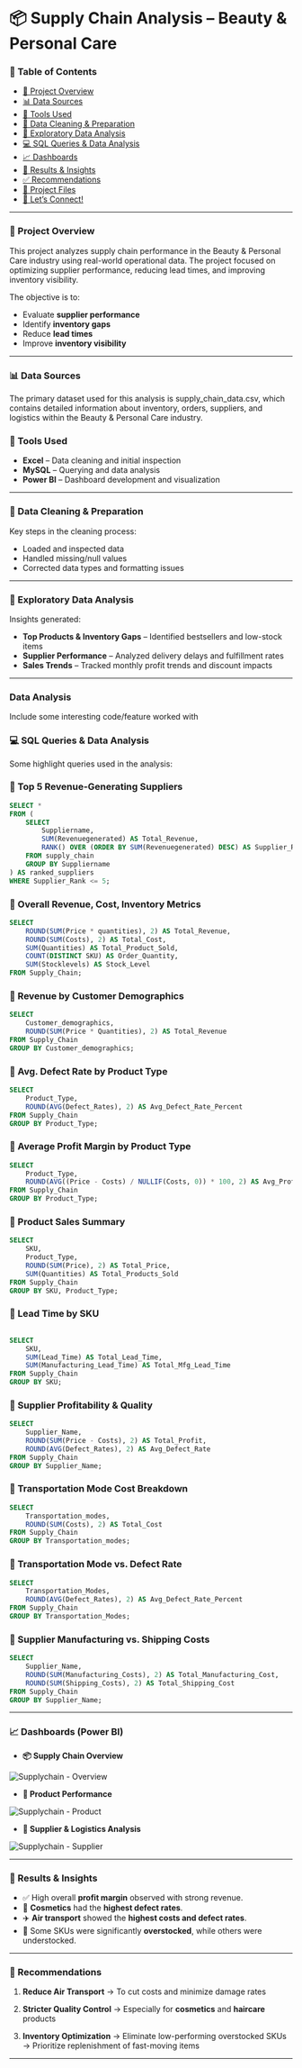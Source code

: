 # 📦 Supply Chain Analysis – Beauty & Personal Care

### 📑 Table of Contents
- [📘 Project Overview](#project-overview)  
- [📊 Data Sources](#data-sources)  
- [🧰 Tools Used](#tools-used)  
- [🧹 Data Cleaning & Preparation](#data-cleaning--preparation)  
- [🔎 Exploratory Data Analysis](#exploratory-data-analysis)  
- [💻 SQL Queries & Data Analysis](#sql-queries--data-analysis)  
- [📈 Dashboards](#dashboards)  
- [🧠 Results & Insights](#results--insights)  
- [✅ Recommendations](#recommendations)  
- [💼 Project Files](#project-files)  
- [🔗 Let’s Connect!](#lets-connect)

---

### 📘 Project Overview

This project analyzes supply chain performance in the Beauty & Personal Care industry using real-world operational data. The project focused on optimizing supplier performance, reducing lead times, and improving inventory visibility.

The objective is to:

* Evaluate **supplier performance**
* Identify **inventory gaps**
* Reduce **lead times**
* Improve **inventory visibility**

---

### 📊 Data Sources

The primary dataset used for this analysis is supply_chain_data.csv, which contains detailed information about inventory, orders, suppliers, and logistics within the Beauty & Personal Care industry.

### 🧰 Tools Used

* **Excel** – Data cleaning and initial inspection
* **MySQL** – Querying and data analysis
* **Power BI** – Dashboard development and visualization

---

### 🧹 Data Cleaning & Preparation

Key steps in the cleaning process:

* Loaded and inspected data
* Handled missing/null values
* Corrected data types and formatting issues

---

### 🔎 Exploratory Data Analysis

Insights generated:

* **Top Products & Inventory Gaps** – Identified bestsellers and low-stock items
* **Supplier Performance** – Analyzed delivery delays and fulfillment rates
* **Sales Trends** – Tracked monthly profit trends and discount impacts

---

### Data Analysis

Include some interesting code/feature worked with


### 💻 SQL Queries & Data Analysis

Some highlight queries used in the analysis:

### 🔹 Top 5 Revenue-Generating Suppliers

```sql
SELECT *
FROM (
    SELECT 
        Suppliername,
        SUM(Revenuegenerated) AS Total_Revenue,
        RANK() OVER (ORDER BY SUM(Revenuegenerated) DESC) AS Supplier_Rank
    FROM supply_chain
    GROUP BY Suppliername
) AS ranked_suppliers
WHERE Supplier_Rank <= 5;
```

### 🔹 Overall Revenue, Cost, Inventory Metrics

```sql
SELECT 
    ROUND(SUM(Price * quantities), 2) AS Total_Revenue,
    ROUND(SUM(Costs), 2) AS Total_Cost,
    SUM(Quantities) AS Total_Product_Sold,
    COUNT(DISTINCT SKU) AS Order_Quantity,
    SUM(Stocklevels) AS Stock_Level
FROM Supply_Chain;
```

### 🔹 Revenue by Customer Demographics

```sql
SELECT 
    Customer_demographics,
    ROUND(SUM(Price * Quantities), 2) AS Total_Revenue
FROM Supply_Chain
GROUP BY Customer_demographics;
```

### 🔹 Avg. Defect Rate by Product Type

```sql
SELECT 
    Product_Type,
    ROUND(AVG(Defect_Rates), 2) AS Avg_Defect_Rate_Percent
FROM Supply_Chain
GROUP BY Product_Type;
```

### 🔹 Average Profit Margin by Product Type
```sql
SELECT 
    Product_Type,
    ROUND(AVG((Price - Costs) / NULLIF(Costs, 0)) * 100, 2) AS Avg_Profit_Margin_Percent
FROM Supply_Chain
GROUP BY Product_Type;
```

### 🔹 Product Sales Summary
```sql
SELECT 
    SKU,
    Product_Type,
    ROUND(SUM(Price), 2) AS Total_Price,
    SUM(Quantities) AS Total_Products_Sold
FROM Supply_Chain
GROUP BY SKU, Product_Type;
```

### 🔹 Lead Time by SKU
```sql

SELECT 
    SKU,
    SUM(Lead_Time) AS Total_Lead_Time,
    SUM(Manufacturing_Lead_Time) AS Total_Mfg_Lead_Time
FROM Supply_Chain
GROUP BY SKU;
```

### 🔹 Supplier Profitability & Quality
```sql
SELECT 
    Supplier_Name,
    ROUND(SUM(Price - Costs), 2) AS Total_Profit,
    ROUND(AVG(Defect_Rates), 2) AS Avg_Defect_Rate
FROM Supply_Chain
GROUP BY Supplier_Name;
```

### 🔹 Transportation Mode Cost Breakdown
```sql
SELECT 
    Transportation_modes,
    ROUND(SUM(Costs), 2) AS Total_Cost
FROM Supply_Chain
GROUP BY Transportation_modes;
```

### 🔹 Transportation Mode vs. Defect Rate
```sql
SELECT 
    Transportation_Modes,
    ROUND(AVG(Defect_Rates), 2) AS Avg_Defect_Rate_Percent
FROM Supply_Chain
GROUP BY Transportation_Modes;
```

### 🔹 Supplier Manufacturing vs. Shipping Costs
```sql
SELECT 
    Supplier_Name,
    ROUND(SUM(Manufacturing_Costs), 2) AS Total_Manufacturing_Cost,
    ROUND(SUM(Shipping_Costs), 2) AS Total_Shipping_Cost
FROM Supply_Chain
GROUP BY Supplier_Name;
```

---

### 📈 Dashboards (Power BI)

* **📦 Supply Chain Overview**

![Supplychain - Overview](https://github.com/user-attachments/assets/d95c0cd4-a4dd-4bc0-8aab-cb91b3001636)

* **🧴 Product Performance**

![Supplychain - Product](https://github.com/user-attachments/assets/74883b7f-fdb9-464d-98d0-5267037cf21c)

* **🚚 Supplier & Logistics Analysis**

![Supplychain - Supplier](https://github.com/user-attachments/assets/c7a7237e-e20a-4144-8eea-a85078a229ae)

---

### 🧠 Results & Insights

* ✅ High overall **profit margin** observed with strong revenue.
* 💄 **Cosmetics** had the **highest defect rates**.
* ✈️ **Air transport** showed the **highest costs and defect rates**.
* 🔢 Some SKUs were significantly **overstocked**, while others were understocked.

---

### 📌 Recommendations

1. **Reduce Air Transport**
   → To cut costs and minimize damage rates

2. **Stricter Quality Control**
   → Especially for **cosmetics** and **haircare** products

3. **Inventory Optimization**
   → Eliminate low-performing overstocked SKUs
   → Prioritize replenishment of fast-moving items

---






